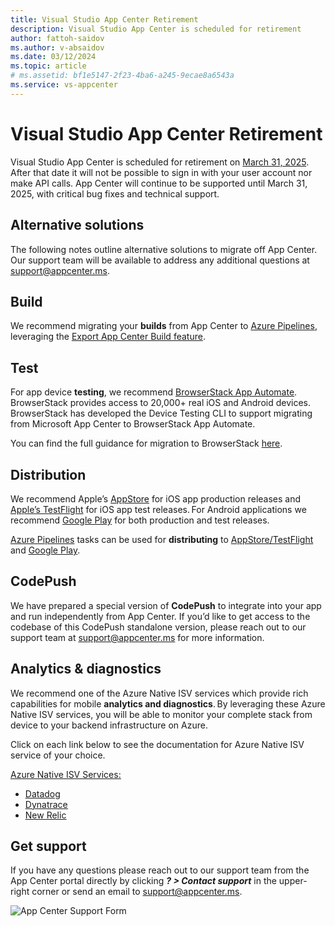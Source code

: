 ```yaml
---
title: Visual Studio App Center Retirement  
description: Visual Studio App Center is scheduled for retirement
author: fattoh-saidov
ms.author: v-absaidov
ms.date: 03/12/2024
ms.topic: article
# ms.assetid: bf1e5147-2f23-4ba6-a245-9ecae8a6543a
ms.service: vs-appcenter
---
```


# Visual Studio App Center Retirement  
Visual Studio App Center is scheduled for retirement on <u>March 31, 2025</u>.  After that date it will not be possible to sign in with your user account nor make API calls. App Center will continue to be supported until March 31, 2025, with critical bug fixes and technical support. 

## Alternative solutions 
The following notes outline alternative solutions to migrate off App Center.  Our support team will be available to address any additional questions at support@appcenter.ms.

## Build

We recommend migrating your <b>builds</b> from App Center to [Azure Pipelines](https://azure.microsoft.com/en-us/products/devops/pipelines/), leveraging the <u>[Export App Center Build feature](https://learn.microsoft.com/en-us/appcenter/build/export-to-azure-pipelines)</u>.  

## Test
For app device <b>testing</b>, we recommend <u>[BrowserStack App Automate](https://www.browserstack.com/microsoft-browserstack)</u>. BrowserStack provides access to 20,000+ real iOS and Android devices.  BrowserStack has developed the Device Testing CLI to support migrating from Microsoft App Center to BrowserStack App Automate.  

You can find the full guidance for migration to BrowserStack [here](https://www.browserstack.com/microsoft-browserstack).

## Distribution

We recommend Apple’s [AppStore](https://www.apple.com/app-store/) for iOS app production releases and [Apple’s  TestFlight](https://developer.apple.com/testflight/) for iOS app test releases. For Android applications we recommend [Google Play](https://play.google.com/) for both production and test releases.  

[Azure Pipelines](https://azure.microsoft.com/en-us/products/devops/pipelines/) tasks can be used for <b>distributing</b> to [AppStore/TestFlight](https://marketplace.visualstudio.com/items?itemName=ms-vsclient.app-store) and <u>[Google Play](https://marketplace.visualstudio.com/items?itemName=ms-vsclient.google-play)</u>. 


## CodePush

We have prepared a special version of <b>CodePush</b> to integrate into your app and run independently from App Center. If you’d like to get access to the codebase of this CodePush standalone version, please reach out to our support team at support@appcenter.ms for more information.


## Analytics & diagnostics
We recommend one of the Azure Native ISV services which provide rich capabilities for mobile <b>analytics and diagnostics</b>. By leveraging these Azure Native ISV services, you will be able to monitor your complete stack from device to your backend infrastructure on Azure.

Click on each link below to see the documentation for Azure Native ISV service of your choice.

<u>[Azure Native ISV Services:](https://learn.microsoft.com/en-us/azure/partner-solutions/)</u>
* <u>[Datadog](https://learn.microsoft.com/en-us/azure/partner-solutions/datadog/overview)</u>
* <u>[Dynatrace](https://learn.microsoft.com/en-us/azure/partner-solutions/dynatrace/dynatrace-overview)</u>
* <u>[New Relic](https://learn.microsoft.com/en-us/azure/partner-solutions/new-relic/new-relic-overview)</u>

## Get support
If you have any questions please reach out to our support team from the App Center portal directly by clicking <b><i>? > Contact support</i></b> in the upper-right corner or send an email to support@appcenter.ms.

![App Center Support Form](~/images/app-center-support-form.png)